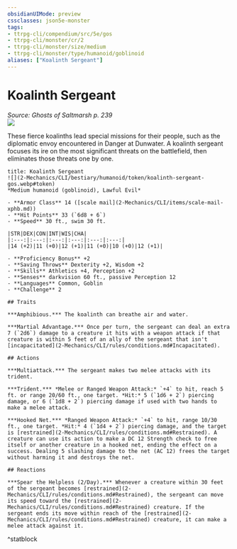 ```yaml
---
obsidianUIMode: preview
cssclasses: json5e-monster
tags:
- ttrpg-cli/compendium/src/5e/gos
- ttrpg-cli/monster/cr/2
- ttrpg-cli/monster/size/medium
- ttrpg-cli/monster/type/humanoid/goblinoid
aliases: ["Koalinth Sergeant"]
---
```

# Koalinth Sergeant
*Source: Ghosts of Saltmarsh p. 239*  
![](2-Mechanics/CLI/bestiary/humanoid/img/koalinth-sergeant.webp#right)

These fierce koalinths lead special missions for their people, such as the diplomatic envoy encountered in Danger at Dunwater. A koalinth sergeant focuses its ire on the most significant threats on the battlefield, then eliminates those threats one by one.

```ad-statblock
title: Koalinth Sergeant
![](2-Mechanics/CLI/bestiary/humanoid/token/koalinth-sergeant-gos.webp#token)
*Medium humanoid (goblinoid), Lawful Evil*

- **Armor Class** 14 ([scale mail](2-Mechanics/CLI/items/scale-mail-xphb.md))
- **Hit Points** 33 (`6d8 + 6`) 
- **Speed** 30 ft., swim 30 ft.

|STR|DEX|CON|INT|WIS|CHA|
|:---:|:---:|:---:|:---:|:---:|:---:|
|14 (+2)|11 (+0)|12 (+1)|11 (+0)|10 (+0)|12 (+1)|

- **Proficiency Bonus** +2
- **Saving Throws** Dexterity +2, Wisdom +2
- **Skills** Athletics +4, Perception +2
- **Senses** darkvision 60 ft., passive Perception 12
- **Languages** Common, Goblin
- **Challenge** 2

## Traits

***Amphibious.*** The koalinth can breathe air and water.

***Martial Advantage.*** Once per turn, the sergeant can deal an extra 7 (`2d6`) damage to a creature it hits with a weapon attack if that creature is within 5 feet of an ally of the sergeant that isn't [incapacitated](2-Mechanics/CLI/rules/conditions.md#Incapacitated).

## Actions

***Multiattack.*** The sergeant makes two melee attacks with its trident.

***Trident.*** *Melee or Ranged Weapon Attack:* `+4` to hit, reach 5 ft. or range 20/60 ft., one target. *Hit:* 5 (`1d6 + 2`) piercing damage, or 6 (`1d8 + 2`) piercing damage if used with two hands to make a melee attack.

***Hooked Net.*** *Ranged Weapon Attack:* `+4` to hit, range 10/30 ft., one target. *Hit:* 4 (`1d4 + 2`) piercing damage, and the target is [restrained](2-Mechanics/CLI/rules/conditions.md#Restrained). A creature can use its action to make a DC 12 Strength check to free itself or another creature in a hooked net, ending the effect on a success. Dealing 5 slashing damage to the net (AC 12) frees the target without harming it and destroys the net.

## Reactions

***Spear the Helpless (2/Day).*** Whenever a creature within 30 feet of the sergeant becomes [restrained](2-Mechanics/CLI/rules/conditions.md#Restrained), the sergeant can move its speed toward the [restrained](2-Mechanics/CLI/rules/conditions.md#Restrained) creature. If the sergeant ends its move within reach of the [restrained](2-Mechanics/CLI/rules/conditions.md#Restrained) creature, it can make a melee attack against it.
```
^statblock